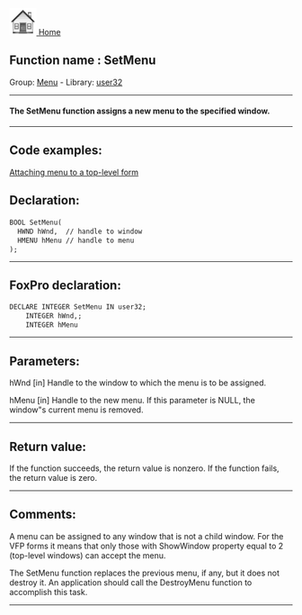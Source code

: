 [<img src="../../images/home.png"> Home ](https://github.com/VFPX/Win32API)  

## Function name : SetMenu
Group: [Menu](../../functions_group.md#Menu)  -  Library: [user32](../../libraries.md#user32)  
***  


#### The SetMenu function assigns a new menu to the specified window.
***  


## Code examples:
[Attaching menu to a top-level form](../../samples/sample_208.md)  

## Declaration:
```foxpro  
BOOL SetMenu(
  HWND hWnd,  // handle to window
  HMENU hMenu // handle to menu
);  
```  
***  


## FoxPro declaration:
```foxpro  
DECLARE INTEGER SetMenu IN user32;
	INTEGER hWnd,;
	INTEGER hMenu  
```  
***  


## Parameters:
hWnd 
[in] Handle to the window to which the menu is to be assigned. 

hMenu 
[in] Handle to the new menu. If this parameter is NULL, the window"s current menu is removed.  
***  


## Return value:
If the function succeeds, the return value is nonzero. If the function fails, the return value is zero.  
***  


## Comments:
A menu can be assigned to any window that is not a child window. For the VFP forms it means that only those with ShowWindow property equal to 2 (top-level windows) can accept the menu.  
  
The SetMenu function replaces the previous menu, if any, but it does not destroy it. An application should call the DestroyMenu function to accomplish this task.   
  
***  

